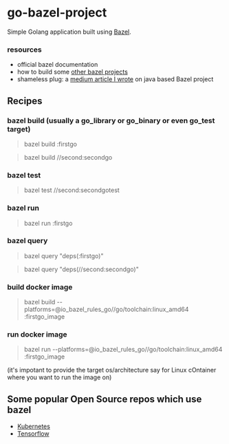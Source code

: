 # go-bazel-project

Simple Golang application built using [Bazel](https://bazel.build/).

### resources

- official bazel documentation 
- how to build some [other bazel projects](https://docs.bazel.build/versions/3.3.0/bazel-overview.html#tutorials)
- shameless plug: a [medium article I wrote](https://medium.com/@abhbose6/bazel-101-2b0272b15da8) on java based Bazel project 

## Recipes

### bazel build (usually a go_library or go_binary or even go_test target)

> bazel build :firstgo

> bazel build //second:secondgo

### bazel test

> bazel test //second:secondgotest

### bazel run

> bazel run :firstgo

### bazel query

> bazel query "deps(:firstgo)"

> bazel query "deps(//second:secondgo)"

### build docker image

> bazel build --platforms=@io_bazel_rules_go//go/toolchain:linux_amd64 :firstgo_image  

### run docker image

> bazel run --platforms=@io_bazel_rules_go//go/toolchain:linux_amd64 :firstgo_image

(it's impotant to provide the target os/architecture say for Linux cOntainer where you want to run the image on)
## Some popular Open Source repos which use bazel

- [Kubernetes](https://github.com/kubernetes/kubernetes)
- [Tensorflow](https://github.com/tensorflow/tensorflow)